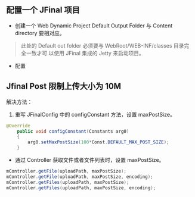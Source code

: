 ## 配置一个 JFinal 项目
- 创建一个 Web Dynamic Project
Default Output Folder 与 Content directory 要相对应。
> 此处的 Default out folder 必须要与 WebRoot/WEB-INF/classes 目录完全一致才可
以使用 JFinal 集成的 Jetty 来启动项目。

- 配置

## Jfinal Post 限制上传大小为 10M
解决方法：
1. 重写 JFinalConfig 中的 configConstant 方法，设置 maxPostSize。
```java
@Override
	public void configConstant(Constants arg0)
	{
		arg0.setMaxPostSize(100*Const.DEFAULT_MAX_POST_SIZE);
	}
```  
- 通过 Controller 获取文件或者文件列表时，设置 maxPostSize。
```java  
mController.getFile(uploadPath, maxPostSize);
mController.getFile(uploadPath, maxPostSize, encoding);
mController.getFiles(uploadPath, maxPostSize);
mController.getFiles(uploadPath, maxPostSize, encoding);  
```
